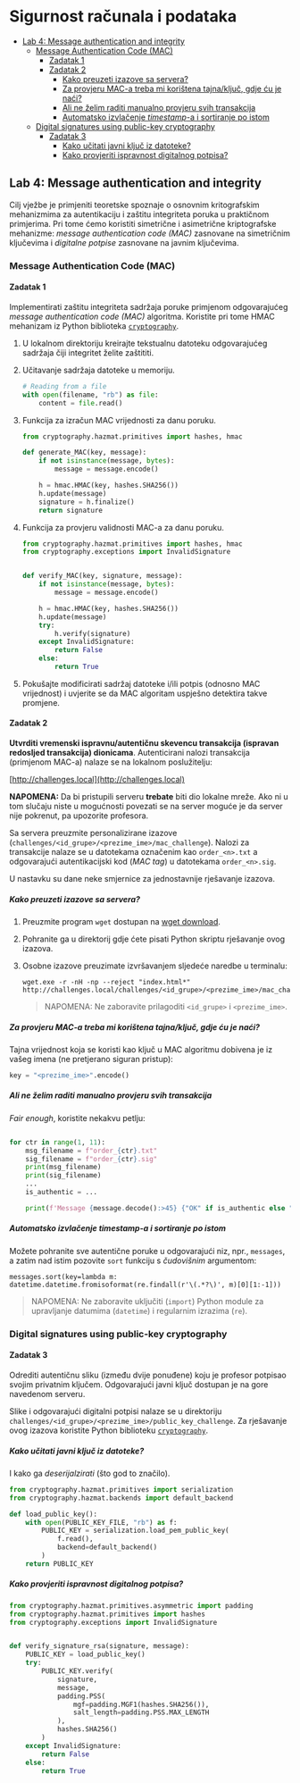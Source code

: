 # **Sigurnost računala i podataka** <!-- omit in toc -->

- [Lab 4: Message authentication and integrity](#lab-4-message-authentication-and-integrity)
  - [Message Authentication Code (MAC)](#message-authentication-code-mac)
    - [Zadatak 1](#zadatak-1)
    - [Zadatak 2](#zadatak-2)
      - [Kako preuzeti izazove sa servera?](#kako-preuzeti-izazove-sa-servera)
      - [Za provjeru MAC-a treba mi korištena tajna/ključ, gdje ću je naći?](#za-provjeru-mac-a-treba-mi-korištena-tajnaključ-gdje-ću-je-naći)
      - [Ali ne želim raditi manualno provjeru svih transakcija](#ali-ne-želim-raditi-manualno-provjeru-svih-transakcija)
      - [Automatsko izvlačenje _timestamp_-a i sortiranje po istom](#automatsko-izvlačenje-timestamp-a-i-sortiranje-po-istom)
  - [Digital signatures using public-key cryptography](#digital-signatures-using-public-key-cryptography)
    - [Zadatak 3](#zadatak-3)
      - [Kako učitati javni ključ iz datoteke?](#kako-učitati-javni-ključ-iz-datoteke)
      - [Kako provjeriti ispravnost digitalnog potpisa?](#kako-provjeriti-ispravnost-digitalnog-potpisa)


## Lab 4: Message authentication and integrity

Cilj vježbe je primjeniti teoretske spoznaje o osnovnim kritografskim mehanizmima za autentikaciju i zaštitu integriteta poruka u praktičnom primjerima. Pri tome ćemo koristiti simetrične i asimetrične kriptografske mehanizme: _message authentication code (MAC)_ zasnovane na simetričnim ključevima i _digitalne potpise_ zasnovane na javnim ključevima.

### Message Authentication Code (MAC)

#### Zadatak 1

Implementirati zaštitu integriteta sadržaja poruke primjenom odgovarajućeg _message authentication code (MAC)_ algoritma. Koristite pri tome HMAC mehanizam iz Python biblioteka [`cryptography`](https://cryptography.io/en/latest/hazmat/primitives/mac/hmac/).

1. U lokalnom direktoriju kreirajte tekstualnu datoteku odgovarajućeg sadržaja čiji integritet želite zaštititi.

2. Učitavanje sadržaja datoteke u memoriju.

    ```python
    # Reading from a file
    with open(filename, "rb") as file:
        content = file.read()   
    ```

3. Funkcija za izračun MAC vrijednosti za danu poruku.

    ```python
    from cryptography.hazmat.primitives import hashes, hmac

    def generate_MAC(key, message):
        if not isinstance(message, bytes):
            message = message.encode()

        h = hmac.HMAC(key, hashes.SHA256())
        h.update(message)
        signature = h.finalize()
        return signature
    ```

4. Funkcija za provjeru validnosti MAC-a za danu poruku.

    ```python
    from cryptography.hazmat.primitives import hashes, hmac
    from cryptography.exceptions import InvalidSignature
    

    def verify_MAC(key, signature, message):
        if not isinstance(message, bytes):
            message = message.encode()
    
        h = hmac.HMAC(key, hashes.SHA256())
        h.update(message)
        try:
            h.verify(signature)
        except InvalidSignature:
            return False
        else:
            return True
    ```

5. Pokušajte modificirati sadržaj datoteke i/ili potpis (odnosno MAC vrijednost) i uvjerite se da MAC algoritam uspješno detektira takve promjene.

#### Zadatak 2

**Utvrditi vremenski ispravnu/autentičnu skevencu transakcija (ispravan redosljed transakcija) dionicama**. Autenticirani nalozi transakcija (primjenom MAC-a) nalaze se na lokalnom poslužitelju:

[http://challenges.local](http://challenges.local)

**NAPOMENA:** Da bi pristupili serveru **trebate** biti dio lokalne mreže. Ako ni u tom slučaju niste u mogućnosti povezati se na server moguće je da server nije pokrenut, pa upozorite profesora.

Sa servera preuzmite personalizirane izazove (`challenges/<id_grupe>/<prezime_ime>/mac_challenge`). Nalozi za transakcije nalaze se u datotekama označenim kao `order_<n>.txt` a odgovarajući autentikacijski kod (_MAC tag_) u datotekama `order_<n>.sig`.

U nastavku su dane neke smjernice za jednostavnije rješavanje izazova.

##### Kako preuzeti izazove sa servera?

1. Preuzmite program `wget` dostupan na [wget download](https://eternallybored.org/misc/wget/).

2. Pohranite ga u direktorij gdje ćete pisati Python skriptu rješavanje ovog izazova.

3. Osobne izazove preuzimate izvršavanjem sljedeće naredbe u terminalu:

   ```console
   wget.exe -r -nH -np --reject "index.html*" http://challenges.local/challenges/<id_grupe>/<prezime_ime>/mac_challenge/
   ```

   >NAPOMENA: Ne zaboravite prilagoditi `<id_grupe>` i `<prezime_ime>`.  

##### Za provjeru MAC-a treba mi korištena tajna/ključ, gdje ću je naći?

Tajna vrijednost koja se koristi kao ključ u MAC algoritmu dobivena je iz vašeg imena (ne pretjerano siguran pristup):

```python
key = "<prezime_ime>".encode()
```

##### Ali ne želim raditi manualno provjeru svih transakcija

_Fair enough_, koristite nekakvu petlju:

```python

for ctr in range(1, 11):
    msg_filename = f"order_{ctr}.txt"
    sig_filename = f"order_{ctr}.sig"    
    print(msg_filename)
    print(sig_filename)
    ...
    is_authentic = ...

    print(f'Message {message.decode():>45} {"OK" if is_authentic else "NOK":<6}')
```

##### Automatsko izvlačenje _timestamp_-a i sortiranje po istom

Možete pohranite sve autentične poruke u odgovarajući niz, npr., `messages`, a zatim nad istim pozovite `sort` funkciju s _čudovišnim_ argumentom:

```pyhton
messages.sort(key=lambda m: datetime.datetime.fromisoformat(re.findall(r'\(.*?\)', m)[0][1:-1]))
```

>NAPOMENA: Ne zaboravite uključiti (`import`) Python module za upravljanje datumima (`datetime`) i regularnim izrazima (`re`).

### Digital signatures using public-key cryptography

#### Zadatak 3

Odrediti autentičnu sliku (između dvije ponuđene) koju je profesor potpisao svojim privatnim ključem. Odgovarajući javni ključ dostupan je na gore navedenom serveru. 

Slike i odgovarajući digitalni potpisi nalaze se u direktoriju `challenges/<id_grupe>/<prezime_ime>/public_key_challenge`. Za rješavanje ovog izazova koristite Python biblioteku [`cryptography`](https://cryptography.io/en/latest/hazmat/primitives/asymmetric/rsa/).

##### Kako učitati javni ključ iz datoteke?

I kako ga _deserijalzirati_ (što god to značilo).

```python
from cryptography.hazmat.primitives import serialization
from cryptography.hazmat.backends import default_backend

def load_public_key():
    with open(PUBLIC_KEY_FILE, "rb") as f:
        PUBLIC_KEY = serialization.load_pem_public_key(
            f.read(),
            backend=default_backend()
        )
    return PUBLIC_KEY
```

##### Kako provjeriti ispravnost digitalnog potpisa?

```python
from cryptography.hazmat.primitives.asymmetric import padding
from cryptography.hazmat.primitives import hashes
from cryptography.exceptions import InvalidSignature


def verify_signature_rsa(signature, message):
    PUBLIC_KEY = load_public_key()
    try:
        PUBLIC_KEY.verify(
            signature,
            message,
            padding.PSS(
                mgf=padding.MGF1(hashes.SHA256()),
                salt_length=padding.PSS.MAX_LENGTH
            ),
            hashes.SHA256()
        )
    except InvalidSignature:
        return False
    else:
        return True
```
